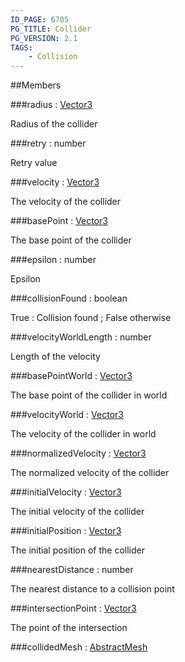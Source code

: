 ```yaml
---
ID_PAGE: 6705
PG_TITLE: Collider
PG_VERSION: 2.1
TAGS:
    - Collision
---
```






##Members

###radius : [Vector3](page.php?p=6751)




Radius of the collider



###retry : number




Retry value



###velocity : [Vector3](page.php?p=6751)




The velocity of the collider



###basePoint : [Vector3](page.php?p=6751)




The base point of the collider



###epsilon : number




Epsilon



###collisionFound : boolean




True : Collision found ; False otherwise



###velocityWorldLength : number




Length of the velocity



###basePointWorld : [Vector3](page.php?p=6751)




The base point of the collider in world



###velocityWorld : [Vector3](page.php?p=6751)




The velocity of the collider in world



###normalizedVelocity : [Vector3](page.php?p=6751)




The normalized velocity of the collider



###initialVelocity : [Vector3](page.php?p=6751)




The initial velocity of the collider



###initialPosition : [Vector3](page.php?p=6751)




The initial position of the collider



###nearestDistance : number




The nearest distance to a collision point



###intersectionPoint : [Vector3](page.php?p=6751)




The point of the intersection



###collidedMesh : [AbstractMesh](page.php?p=6657)



